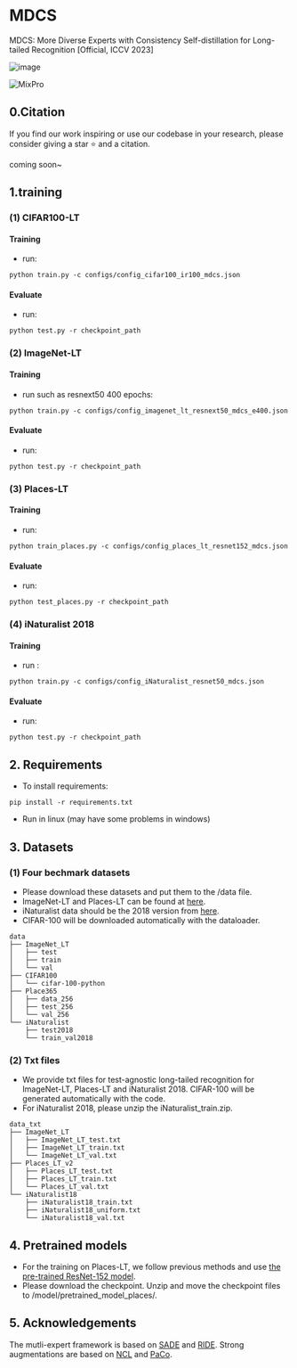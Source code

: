 # MDCS 
MDCS: More Diverse Experts with Consistency Self-distillation for Long-tailed Recognition [Official, ICCV 2023]

![image](https://github.com/fistyee/MDCS/assets/8428329/32407594-9767-4a44-b26f-67be6eb07acf)

![MixPro](./fig2.png)
## 0.Citation

If you find our work inspiring or use our codebase in your research, please consider giving a star ⭐ and a citation.

coming soon~

## 1.training

### (1) CIFAR100-LT 
#### Training
* run:
```
python train.py -c configs/config_cifar100_ir100_mdcs.json
```


#### Evaluate
*  run:
``` 
python test.py -r checkpoint_path
``` 



### (2) ImageNet-LT
#### Training
* run such as resnext50 400 epochs:
```
python train.py -c configs/config_imagenet_lt_resnext50_mdcs_e400.json
```

#### Evaluate
* run:
``` 
python test.py -r checkpoint_path
``` 



 

### (3) Places-LT
#### Training
* run:
```
python train_places.py -c configs/config_places_lt_resnet152_mdcs.json
```

#### Evaluate
* run:
``` 
python test_places.py -r checkpoint_path
``` 



### (4) iNaturalist 2018
#### Training
* run :
```
python train.py -c configs/config_iNaturalist_resnet50_mdcs.json
```

#### Evaluate
* run:
``` 
python test.py -r checkpoint_path
``` 
 


## 2. Requirements
* To install requirements: 
```
pip install -r requirements.txt
```
* Run in linux (may have some problems in windows)


## 3. Datasets
### (1) Four bechmark datasets 
* Please download these datasets and put them to the /data file.
* ImageNet-LT and Places-LT can be found at [here](https://drive.google.com/drive/u/1/folders/1j7Nkfe6ZhzKFXePHdsseeeGI877Xu1yf).
* iNaturalist data should be the 2018 version from [here](https://github.com/visipedia/inat_comp).
* CIFAR-100 will be downloaded automatically with the dataloader.

```
data
├── ImageNet_LT
│   ├── test
│   ├── train
│   └── val
├── CIFAR100
│   └── cifar-100-python
├── Place365
│   ├── data_256
│   ├── test_256
│   └── val_256
└── iNaturalist 
    ├── test2018
    └── train_val2018
```

### (2) Txt files
* We provide txt files for test-agnostic long-tailed recognition for ImageNet-LT, Places-LT and iNaturalist 2018. CIFAR-100 will be generated automatically with the code.
* For iNaturalist 2018, please unzip the iNaturalist_train.zip.
```
data_txt
├── ImageNet_LT
│   ├── ImageNet_LT_test.txt
│   ├── ImageNet_LT_train.txt
│   └── ImageNet_LT_val.txt
├── Places_LT_v2
│   ├── Places_LT_test.txt
│   ├── Places_LT_train.txt
│   └── Places_LT_val.txt
└── iNaturalist18
    ├── iNaturalist18_train.txt
    ├── iNaturalist18_uniform.txt
    └── iNaturalist18_val.txt 
```


## 4. Pretrained models
* For the training on Places-LT, we follow previous methods and use [the pre-trained ResNet-152 model](https://github.com/zhmiao/OpenLongTailRecognition-OLTR).
* Please download the checkpoint. Unzip and move the checkpoint files to /model/pretrained_model_places/.



## 5. Acknowledgements
The mutli-expert framework is based on [SADE](https://github.com/vanint/sade-agnosticlt) and [RIDE](). 
Strong augmentations are based on [NCL](https://github.com/Bazinga699/NCL) and [PaCo](https://github.com/dvlab-research/Parametric-Contrastive-Learning).

